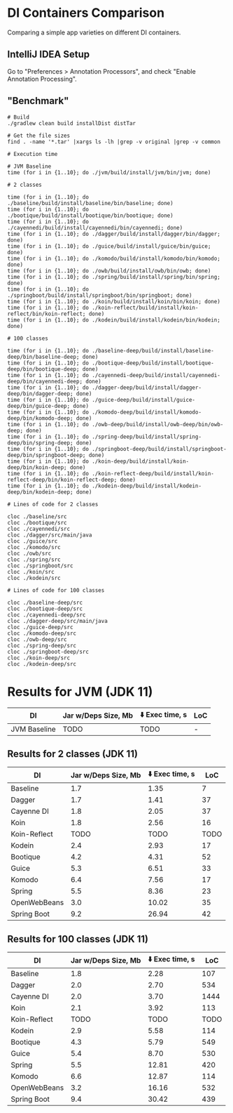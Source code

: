 # DI Containers Comparison

Comparing a simple app varieties on different DI containers.

## IntelliJ IDEA Setup

Go to "Preferences > Annotation Processors", and check "Enable Annotation
Processing".

## "Benchmark"

```
# Build
./gradlew clean build installDist distTar
```

```
# Get the file sizes
find . -name '*.tar' |xargs ls -lh |grep -v original |grep -v common
```

```
# Execution time

# JVM Baseline
time (for i in {1..10}; do ./jvm/build/install/jvm/bin/jvm; done)

# 2 classes

time (for i in {1..10}; do ./baseline/build/install/baseline/bin/baseline; done)
time (for i in {1..10}; do ./bootique/build/install/bootique/bin/bootique; done)
time (for i in {1..10}; do ./cayennedi/build/install/cayennedi/bin/cayennedi; done)
time (for i in {1..10}; do ./dagger/build/install/dagger/bin/dagger; done)
time (for i in {1..10}; do ./guice/build/install/guice/bin/guice; done)
time (for i in {1..10}; do ./komodo/build/install/komodo/bin/komodo; done)
time (for i in {1..10}; do ./owb/build/install/owb/bin/owb; done)
time (for i in {1..10}; do ./spring/build/install/spring/bin/spring; done)
time (for i in {1..10}; do ./springboot/build/install/springboot/bin/springboot; done)
time (for i in {1..10}; do ./koin/build/install/koin/bin/koin; done)
time (for i in {1..10}; do ./koin-reflect/build/install/koin-reflect/bin/koin-reflect; done)
time (for i in {1..10}; do ./kodein/build/install/kodein/bin/kodein; done)

# 100 classes

time (for i in {1..10}; do ./baseline-deep/build/install/baseline-deep/bin/baseline-deep; done)
time (for i in {1..10}; do ./bootique-deep/build/install/bootique-deep/bin/bootique-deep; done)
time (for i in {1..10}; do ./cayennedi-deep/build/install/cayennedi-deep/bin/cayennedi-deep; done)
time (for i in {1..10}; do ./dagger-deep/build/install/dagger-deep/bin/dagger-deep; done)
time (for i in {1..10}; do ./guice-deep/build/install/guice-deep/bin/guice-deep; done)
time (for i in {1..10}; do ./komodo-deep/build/install/komodo-deep/bin/komodo-deep; done)
time (for i in {1..10}; do ./owb-deep/build/install/owb-deep/bin/owb-deep; done)
time (for i in {1..10}; do ./spring-deep/build/install/spring-deep/bin/spring-deep; done)
time (for i in {1..10}; do ./springboot-deep/build/install/springboot-deep/bin/springboot-deep; done)
time (for i in {1..10}; do ./koin-deep/build/install/koin-deep/bin/koin-deep; done)
time (for i in {1..10}; do ./koin-reflect-deep/build/install/koin-reflect-deep/bin/koin-reflect-deep; done)
time (for i in {1..10}; do ./kodein-deep/build/install/kodein-deep/bin/kodein-deep; done)
```

```
# Lines of code for 2 classes

cloc ./baseline/src
cloc ./bootique/src
cloc ./cayennedi/src
cloc ./dagger/src/main/java
cloc ./guice/src
cloc ./komodo/src
cloc ./owb/src
cloc ./spring/src
cloc ./springboot/src
cloc ./koin/src
cloc ./kodein/src

# Lines of code for 100 classes

cloc ./baseline-deep/src
cloc ./bootique-deep/src
cloc ./cayennedi-deep/src
cloc ./dagger-deep/src/main/java
cloc ./guice-deep/src
cloc ./komodo-deep/src
cloc ./owb-deep/src
cloc ./spring-deep/src
cloc ./springboot-deep/src
cloc ./koin-deep/src
cloc ./kodein-deep/src
```

# Results for JVM (JDK 11)

|DI|Jar w/Deps Size, Mb|:arrow_down: Exec time, s|LoC|
|----|----|----|----|
|JVM Baseline|TODO|TODO|-|

## Results for 2 classes (JDK 11)

|DI|Jar w/Deps Size, Mb|:arrow_down: Exec time, s|LoC|
|----|----|----|----|
|Baseline|1.7|1.35|7|
|Dagger|1.7|1.41|37|
|Cayenne DI|1.8|2.05|37|
|Koin|1.8|2.56|16|
|Koin-Reflect|TODO|TODO|TODO|
|Kodein|2.4|2.93|17|
|Bootique|4.2|4.31|52|
|Guice|5.3|6.51|33|
|Komodo|6.4|7.56|17|
|Spring|5.5|8.36|23|
|OpenWebBeans|3.0|10.02|35|
|Spring Boot|9.2|26.94|42|

## Results for 100 classes (JDK 11)
|DI|Jar w/Deps Size, Mb|:arrow_down: Exec time, s|LoC|
|----|----|----|----|
|Baseline|1.8|2.28|107|
|Dagger|2.0|2.70|534|
|Cayenne DI|2.0|3.70|1444|
|Koin|2.1|3.92|113|
|Koin-Reflect|TODO|TODO|TODO|
|Kodein|2.9|5.58|114|
|Bootique|4.3|5.79|549|
|Guice|5.4|8.70|530|
|Spring|5.5|12.81|420|
|Komodo|6.6|12.87|114|
|OpenWebBeans|3.2|16.16|532|
|Spring Boot|9.4|30.42|439|
